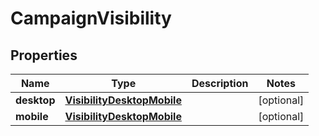 # CampaignVisibility

## Properties
Name | Type | Description | Notes
------------ | ------------- | ------------- | -------------
**desktop** | [**VisibilityDesktopMobile**](VisibilityDesktopMobile.md) |  |  [optional]
**mobile** | [**VisibilityDesktopMobile**](VisibilityDesktopMobile.md) |  |  [optional]
